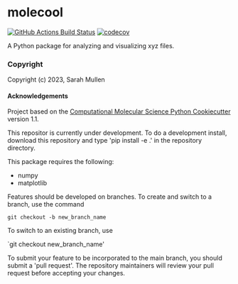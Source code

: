 molecool
==============================
[//]: # (Badges)
[![GitHub Actions Build Status](https://github.com/REPLACE_WITH_OWNER_ACCOUNT/molecool/workflows/CI/badge.svg)](https://github.com/REPLACE_WITH_OWNER_ACCOUNT/molecool/actions?query=workflow%3ACI)
[![codecov](https://codecov.io/gh/REPLACE_WITH_OWNER_ACCOUNT/molecool/branch/main/graph/badge.svg)](https://codecov.io/gh/smullen22/molecool/branch/main)


A Python package for analyzing and visualizing xyz files.

### Copyright

Copyright (c) 2023, Sarah Mullen


#### Acknowledgements
 
Project based on the 
[Computational Molecular Science Python Cookiecutter](https://github.com/molssi/cookiecutter-cms) version 1.1.

This repositor is currently under development. To do a development install, download this repository and type
'pip install -e .'
in the repository directory.

This package requires the following:
  - numpy
  - matplotlib

Features should be developed on branches. To create and switch to a branch, use the command

`git checkout -b new_branch_name`

To switch to an existing branch, use

`git checkout new_branch_name'

To submit your feature to be incorporated to the main branch, you should submit a 'pull request'. The repository maintainers will review your pull request before accepting your changes.